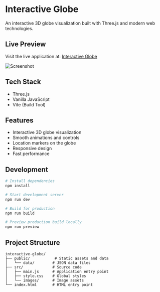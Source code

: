 # Interactive Globe

An interactive 3D globe visualization built with Three.js and modern web technologies.

## Live Preview

Visit the live application at: [Interactive Globe](https://interactive-globe-kamil.netlify.app)

![Screenshot](https://interactive-globe-kamil.netlify.app/screenshot-interactive-globe.png)

## Tech Stack

- Three.js
- Vanilla JavaScript
- Vite (Build Tool)

## Features

- Interactive 3D globe visualization
- Smooth animations and controls
- Location markers on the globe
- Responsive design
- Fast performance

## Development

```bash
# Install dependencies
npm install

# Start development server
npm run dev

# Build for production
npm run build

# Preview production build locally
npm run preview
```

## Project Structure

```
interactive-globe/
├── public/           # Static assets and data
│   └── data/        # JSON data files
├── src/             # Source code
│   ├── main.js      # Application entry point
│   ├── style.css    # Global styles
│   └── images/      # Image assets
└── index.html       # HTML entry point
```
